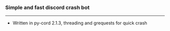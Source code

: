 ### Simple and fast discord crash bot

---

- Written in py-cord 2.1.3, threading and grequests for quick crash
